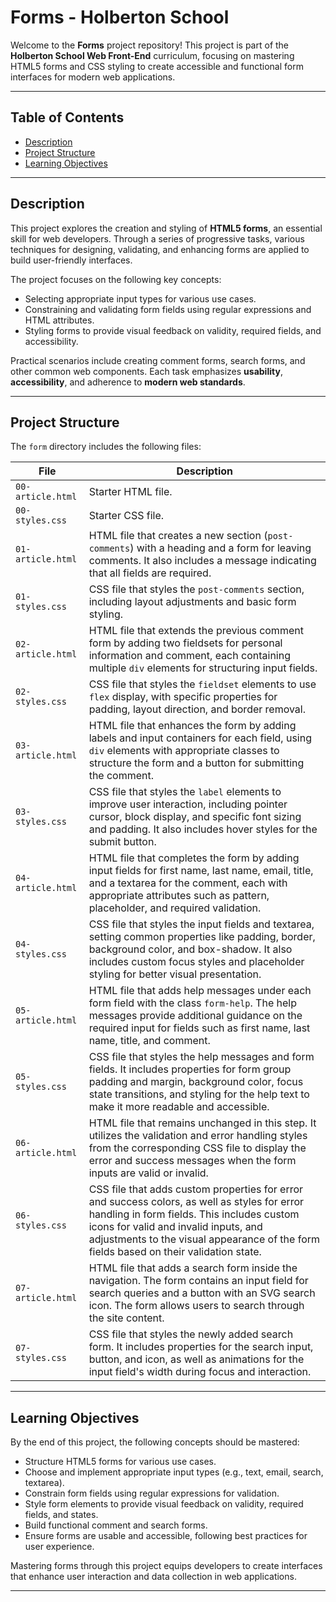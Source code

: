 # Forms - Holberton School  

Welcome to the **Forms** project repository! This project is part of the **Holberton School Web Front-End** curriculum, focusing on mastering HTML5 forms and CSS styling to create accessible and functional form interfaces for modern web applications.  

---

## Table of Contents  

- [Description](#description)  
- [Project Structure](#project-structure)  
- [Learning Objectives](#learning-objectives)  

---

## Description  

This project explores the creation and styling of **HTML5 forms**, an essential skill for web developers. Through a series of progressive tasks, various techniques for designing, validating, and enhancing forms are applied to build user-friendly interfaces.  

The project focuses on the following key concepts:

- Selecting appropriate input types for various use cases.  
- Constraining and validating form fields using regular expressions and HTML attributes.  
- Styling forms to provide visual feedback on validity, required fields, and accessibility.  

Practical scenarios include creating comment forms, search forms, and other common web components. Each task emphasizes **usability**, **accessibility**, and adherence to **modern web standards**.

---

## Project Structure  

The `form` directory includes the following files:  

| File              | Description                                                  |
| ----------------- | ------------------------------------------------------------ |
| `00-article.html` | Starter HTML file.                                           |
| `00-styles.css`   | Starter CSS file.                                            |
| `01-article.html` | HTML file that creates a new section (`post-comments`) with a heading and a form for leaving comments. It also includes a message indicating that all fields are required. |
| `01-styles.css`   | CSS file that styles the `post-comments` section, including layout adjustments and basic form styling. |
| `02-article.html` | HTML file that extends the previous comment form by adding two fieldsets for personal information and comment, each containing multiple `div` elements for structuring input fields. |
| `02-styles.css`   | CSS file that styles the `fieldset` elements to use `flex` display, with specific properties for padding, layout direction, and border removal. |
| `03-article.html` | HTML file that enhances the form by adding labels and input containers for each field, using `div` elements with appropriate classes to structure the form and a button for submitting the comment. |
| `03-styles.css`   | CSS file that styles the `label` elements to improve user interaction, including pointer cursor, block display, and specific font sizing and padding. It also includes hover styles for the submit button. |
| `04-article.html` | HTML file that completes the form by adding input fields for first name, last name, email, title, and a textarea for the comment, each with appropriate attributes such as pattern, placeholder, and required validation. |
| `04-styles.css`   | CSS file that styles the input fields and textarea, setting common properties like padding, border, background color, and box-shadow. It also includes custom focus styles and placeholder styling for better visual presentation. |
| `05-article.html` | HTML file that adds help messages under each form field with the class `form-help`. The help messages provide additional guidance on the required input for fields such as first name, last name, title, and comment. |
| `05-styles.css`   | CSS file that styles the help messages and form fields. It includes properties for form group padding and margin, background color, focus state transitions, and styling for the help text to make it more readable and accessible. |
| `06-article.html` | HTML file that remains unchanged in this step. It utilizes the validation and error handling styles from the corresponding CSS file to display the error and success messages when the form inputs are valid or invalid. |
| `06-styles.css`   | CSS file that adds custom properties for error and success colors, as well as styles for error handling in form fields. This includes custom icons for valid and invalid inputs, and adjustments to the visual appearance of the form fields based on their validation state. |
| `07-article.html` | HTML file that adds a search form inside the navigation. The form contains an input field for search queries and a button with an SVG search icon. The form allows users to search through the site content. |
| `07-styles.css`   | CSS file that styles the newly added search form. It includes properties for the search input, button, and icon, as well as animations for the input field's width during focus and interaction. |

---

## Learning Objectives  

By the end of this project, the following concepts should be mastered:  

- Structure HTML5 forms for various use cases.  
- Choose and implement appropriate input types (e.g., text, email, search, textarea).  
- Constrain form fields using regular expressions for validation.  
- Style form elements to provide visual feedback on validity, required fields, and states.  
- Build functional comment and search forms.  
- Ensure forms are usable and accessible, following best practices for user experience.  

Mastering forms through this project equips developers to create interfaces that enhance user interaction and data collection in web applications.

---
